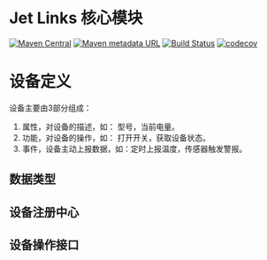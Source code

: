 
# Jet Links 核心模块
[![Maven Central](https://img.shields.io/maven-central/v/org.jetlinks/jetlinks-core.svg)](http://search.maven.org/#search%7Cga%7C1%7Cjetlinks-core)
[![Maven metadata URL](https://img.shields.io/maven-metadata/v/https/oss.sonatype.org/content/repositories/snapshots/org/jetlinks/jetlinks-core/maven-metadata.xml.svg)](https://oss.sonatype.org/content/repositories/snapshots/org/jetlinks/jetlinks-core)
[![Build Status](https://travis-ci.com/jetlinks/jetlinks-core.svg?branch=master)](https://travis-ci.com/jetlinks/jetlinks-core)
[![codecov](https://codecov.io/gh/jetlinks/jetlinks-core/branch/master/graph/badge.svg)](https://codecov.io/gh/jetlinks/jetlinks-core)


# 设备定义

设备主要由3部分组成：
1. 属性，对设备的描述，如： 型号，当前电量。
2. 功能，对设备的操作，如： 打开开关，获取设备状态。
3. 事件，设备主动上报数据，如：定时上报温度，传感器触发警报。

## 数据类型


## 设备注册中心


## 设备操作接口